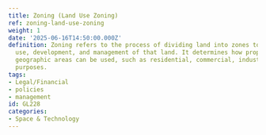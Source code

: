 ```yaml
---
title: Zoning (Land Use Zoning)
ref: zoning-land-use-zoning
weight: 1
date: '2025-06-16T14:50:00.000Z'
definition: Zoning refers to the process of dividing land into zones to regulate the
  use, development, and management of that land. It determines how properties in specific
  geographic areas can be used, such as residential, commercial, industrial, or agricultural
  purposes.
tags:
- Legal/Financial
- policies
- management
id: GL228
categories:
- Space & Technology
---
```


